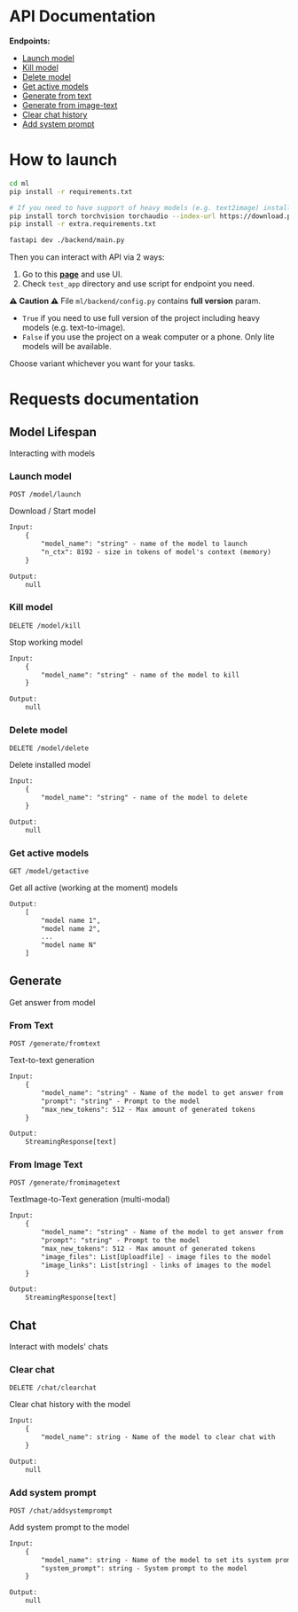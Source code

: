 # API Documentation


**Endpoints:**
- [Launch model](#launch-model)
- [Kill model](#kill-model)
- [Delete model](#delete-model)
- [Get active models](#get-active-models)
- [Generate from text](#from-text)
- [Generate from image-text](#from-image-text)
- [Clear chat history](#clear-chat)
- [Add system prompt](#add-system-prompt)


# How to launch
```bash
cd ml
pip install -r requirements.txt

# If you need to have support of heavy models (e.g. text2image) install extra reqs:
pip install torch torchvision torchaudio --index-url https://download.pytorch.org/whl/cu124
pip install -r extra.requirements.txt

fastapi dev ./backend/main.py
```
Then you can interact with API via 2 ways:
1. Go to this [**page**](http://127.0.0.1:8000/docs) and use UI.
2. Check ```test_app``` directory and use script for endpoint you need. 

**⚠️ Caution ⚠️** File ```ml/backend/config.py``` contains **full version** param.
- ```True``` if you need to use full version of the project including heavy models (e.g. text-to-image).
- ```False``` if you use the project on a weak computer or a phone. Only lite models will be available.

Choose variant whichever you want for your tasks.


# Requests  documentation

## Model Lifespan

Interacting with models

### Launch model
```POST /model/launch```

Download / Start model

```html request
Input:
    {
        "model_name": "string" - name of the model to launch
        "n_ctx": 8192 - size in tokens of model's context (memory)
    }

Output:
    null
```

### Kill model
```DELETE /model/kill```

Stop working model

```html request
Input:
    {
        "model_name": "string" - name of the model to kill
    }

Output:
    null
```

### Delete model
```DELETE /model/delete```

Delete installed model

```html request
Input:
    {
        "model_name": "string" - name of the model to delete
    }

Output:
    null
```

### Get active models
```GET /model/getactive```

Get all active (working at the moment) models

```html request
Output:
    [
        "model name 1",
        "model name 2",
        ...
        "model name N"
    ]
```

## Generate
Get answer from model

### From Text
```POST /generate/fromtext```

Text-to-text generation

```html request
Input:
    {
        "model_name": "string" - Name of the model to get answer from
        "prompt": "string" - Prompt to the model
        "max_new_tokens": 512 - Max amount of generated tokens
    }

Output:
    StreamingResponse[text]
```

### From Image Text
```POST /generate/fromimagetext```

TextImage-to-Text generation (multi-modal)

```html request
Input:
    {
        "model_name": "string" - Name of the model to get answer from
        "prompt": "string" - Prompt to the model
        "max_new_tokens": 512 - Max amount of generated tokens
        "image_files": List[Uploadfile] - image files to the model
        "image_links": List[string] - links of images to the model
    }

Output:
    StreamingResponse[text]
```

## Chat
Interact with models' chats

### Clear chat
```DELETE /chat/clearchat```

Clear chat history with the model

```html request
Input:
    {
        "model_name": string - Name of the model to clear chat with
    }

Output:
    null
```

### Add system prompt
```POST /chat/addsystemprompt```

Add system prompt to the model

```html request
Input:
    {
        "model_name": string - Name of the model to set its system prompt
        "system_prompt": string - System prompt to the model
    }

Output:
    null
```
